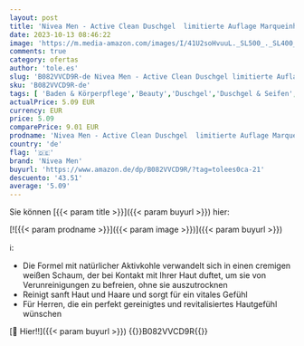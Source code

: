 ```yaml
---
layout: post
title: 'Nivea Men - Active Clean Duschgel  limitierte Auflage Marqueinhos PSG  250 ml'
date: 2023-10-13 08:46:22
image: 'https://m.media-amazon.com/images/I/41U2soHvuuL._SL500_._SL400_.jpg'
comments: true
category: ofertas
author: 'tole.es'
slug: 'B082VVCD9R-de Nivea Men - Active Clean Duschgel limitierte Auflage...'
sku: 'B082VVCD9R-de'
tags: [ 'Baden & Körperpflege','Beauty','Duschgel','Duschgel & Seifen','Kosmetik','nivea men','🇩🇪', ]
actualPrice: 5.09 EUR
currency: EUR
price: 5.09
comparePrice: 9.01 EUR
prodname: 'Nivea Men - Active Clean Duschgel  limitierte Auflage Marqueinhos PSG  250 ml'
country: 'de'
flag: '🇩🇪'
brand: 'Nivea Men'
buyurl: 'https://www.amazon.de/dp/B082VVCD9R/?tag=tolees0ca-21'
descuento: '43.51'
average: '5.09'
---
```


Sie können [{{< param title >}}]({{< param buyurl >}}) hier:

[![{{< param prodname >}}]({{< param image >}})]({{< param buyurl >}})

ℹ️:

- Die Formel mit natürlicher Aktivkohle verwandelt sich in einen cremigen weißen Schaum, der bei Kontakt mit Ihrer Haut duftet, um sie von Verunreinigungen zu befreien, ohne sie auszutrocknen
- Reinigt sanft Haut und Haare und sorgt für ein vitales Gefühl
- Für Herren, die ein perfekt gereinigtes und revitalisiertes Hautgefühl wünschen

[🛒 Hier!!]({{< param buyurl >}})
{{<world>}}B082VVCD9R{{</world>}}
